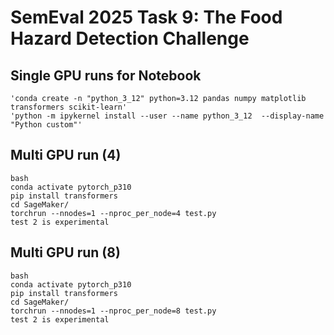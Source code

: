 # SemEval 2025 Task 9: The Food Hazard Detection Challenge

## Single GPU runs for Notebook
```
'conda create -n "python_3_12" python=3.12 pandas numpy matplotlib transformers scikit-learn'
'python -m ipykernel install --user --name python_3_12  --display-name "Python custom"'
```

## Multi GPU run (4)
```
bash
conda activate pytorch_p310
pip install transformers
cd SageMaker/
torchrun --nnodes=1 --nproc_per_node=4 test.py 
test 2 is experimental
```

## Multi GPU run (8)
```
bash
conda activate pytorch_p310
pip install transformers
cd SageMaker/
torchrun --nnodes=1 --nproc_per_node=8 test.py 
test 2 is experimental
```
